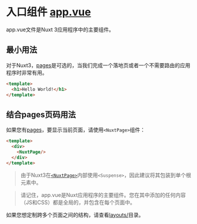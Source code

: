# 入口组件 [app.vue](https://v3.nuxtjs.org/docs/directory-structure/app)

app.vue文件是Nuxt 3应用程序中的主要组件。

## 最小用法

对于Nuxt3，[pages](https://v3.nuxtjs.org/docs/directory-structure/pages)是可选的，当我们完成一个落地页或者一个不需要路由的应用程序时非常有用。

```html
<template>
  <h1>Hello World!</h1>
</template>
```

## 结合pages页码用法

如果您有[pages](https://v3.nuxtjs.org/docs/directory-structure/pages)，要显示当前页面，请使用`<NuxtPage>`组件：

```html
<template>
  <div>
    <NuxtPage/>
  </div>
</template>
```

> 由于Nuxt3在[`<NuxtPage>`](https://v3.vuejs.org/guide/migration/suspense.html)内部使用`<Suspense>`，因此建议将其包装到单个根元素中。

> 请记住，app.vue是Nuxt应用程序的主要组件。您在其中添加的任何内容（JS和CSS）都是全局的，并包含在每个页面中。

如果您想定制跨多个页面之间的结构，请查看[layouts/](https://v3.nuxtjs.org/docs/directory-structure/layouts)目录。